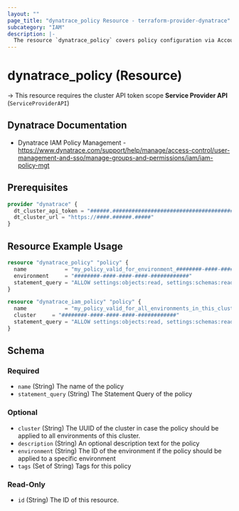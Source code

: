 ```yaml
---
layout: ""
page_title: "dynatrace_policy Resource - terraform-provider-dynatrace"
subcategory: "IAM"
description: |-
  The resource `dynatrace_policy` covers policy configuration via Account Management API for Managed Clusters
---
```


# dynatrace_policy (Resource)

-> This resource requires the cluster API token scope **Service Provider API** (`ServiceProviderAPI`)

## Dynatrace Documentation

- Dynatrace IAM Policy Management - https://www.dynatrace.com/support/help/manage/access-control/user-management-and-sso/manage-groups-and-permissions/iam/iam-policy-mgt

## Prerequisites

```terraform
provider "dynatrace" {
  dt_cluster_api_token = "######.#########################################################################################"
  dt_cluster_url = "https://####.######.#####"
}
```

## Resource Example Usage

```terraform
resource "dynatrace_policy" "policy" {
  name            = "my_policy_valid_for_environment_########-####-####-####-############"
  environment     = "########-####-####-####-############"
  statement_query = "ALLOW settings:objects:read, settings:schemas:read WHERE settings:schemaId = \"string\";"
}
```

```terraform
resource "dynatrace_iam_policy" "policy" {
  name            = "my_policy_valid_for_all_environments_in_this_cluster"
  cluster     = "########-####-####-####-############"
  statement_query = "ALLOW settings:objects:read, settings:schemas:read WHERE settings:schemaId = \"string\";"
}
```
<!-- schema generated by tfplugindocs -->
## Schema

### Required

- `name` (String) The name of the policy
- `statement_query` (String) The Statement Query of the policy

### Optional

- `cluster` (String) The UUID of the cluster in case the policy should be applied to all environments of this cluster.
- `description` (String) An optional description text for the policy
- `environment` (String) The ID of the environment if the policy should be applied to a specific environment
- `tags` (Set of String) Tags for this policy

### Read-Only

- `id` (String) The ID of this resource.
